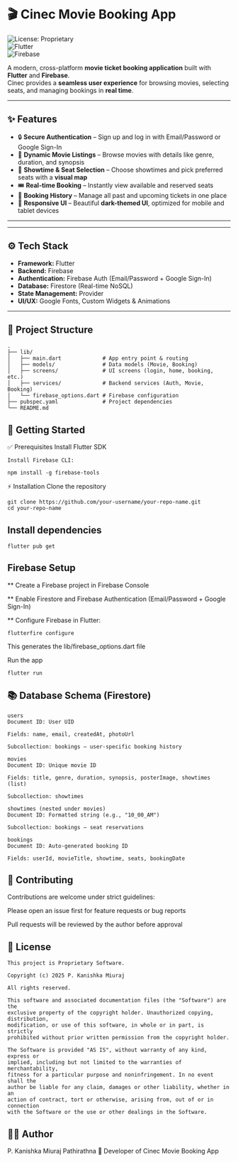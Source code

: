 # 🎬 Cinec Movie Booking App  

![License: Proprietary](https://img.shields.io/badge/license-Proprietary-red.svg)  
![Flutter](https://img.shields.io/badge/Flutter-Framework-blue.svg)  
![Firebase](https://img.shields.io/badge/Firebase-Backend-orange.svg)  

A modern, cross-platform **movie ticket booking application** built with **Flutter** and **Firebase**.  
Cinec provides a **seamless user experience** for browsing movies, selecting seats, and managing bookings in **real time**.  

---

## ✨ Features

- 🔒 **Secure Authentication** – Sign up and log in with Email/Password or Google Sign-In  
- 🎥 **Dynamic Movie Listings** – Browse movies with details like genre, duration, and synopsis  
- 📅 **Showtime & Seat Selection** – Choose showtimes and pick preferred seats with a **visual map**  
- 🎟️ **Real-time Booking** – Instantly view available and reserved seats  
- 📜 **Booking History** – Manage all past and upcoming tickets in one place  
- 📱 **Responsive UI** – Beautiful **dark-themed UI**, optimized for mobile and tablet devices  

---

---

## ⚙️ Tech Stack

- **Framework:** Flutter  
- **Backend:** Firebase  
- **Authentication:** Firebase Auth (Email/Password + Google Sign-In)  
- **Database:** Firestore (Real-time NoSQL)  
- **State Management:** Provider  
- **UI/UX:** Google Fonts, Custom Widgets & Animations  

---

## 📂 Project Structure

```text
.
├── lib/
│   ├── main.dart             # App entry point & routing
│   ├── models/               # Data models (Movie, Booking)
│   ├── screens/              # UI screens (login, home, booking, etc.)
│   ├── services/             # Backend services (Auth, Movie, Booking)
│   └── firebase_options.dart # Firebase configuration
├── pubspec.yaml              # Project dependencies
└── README.md

```

## 🚀 Getting Started
✅ Prerequisites
Install Flutter SDK

```
Install Firebase CLI:
```

```
npm install -g firebase-tools
```

⚡ Installation
Clone the repository

```
git clone https://github.com/your-username/your-repo-name.git
cd your-repo-name
```

## Install dependencies

```
flutter pub get
```

## Firebase Setup

** Create a Firebase project in Firebase Console

** Enable Firestore and Firebase Authentication (Email/Password + Google Sign-In)

** Configure Firebase in Flutter:

```
flutterfire configure
```
This generates the lib/firebase_options.dart file

Run the app

```
flutter run
```

## 📚 Database Schema (Firestore)

```
users
Document ID: User UID

Fields: name, email, createdAt, photoUrl

Subcollection: bookings – user-specific booking history

movies
Document ID: Unique movie ID

Fields: title, genre, duration, synopsis, posterImage, showtimes (list)

Subcollection: showtimes

showtimes (nested under movies)
Document ID: Formatted string (e.g., "10_00_AM")

Subcollection: bookings – seat reservations

bookings
Document ID: Auto-generated booking ID

Fields: userId, movieTitle, showtime, seats, bookingDate

```

## 🤝 Contributing
Contributions are welcome under strict guidelines:

Please open an issue first for feature requests or bug reports

Pull requests will be reviewed by the author before approval


## 📝 License

```
This project is Proprietary Software.

Copyright (c) 2025 P. Kanishka Miuraj

All rights reserved.

This software and associated documentation files (the "Software") are the
exclusive property of the copyright holder. Unauthorized copying, distribution,
modification, or use of this software, in whole or in part, is strictly
prohibited without prior written permission from the copyright holder.

The Software is provided "AS IS", without warranty of any kind, express or
implied, including but not limited to the warranties of merchantability,
fitness for a particular purpose and noninfringement. In no event shall the
author be liable for any claim, damages or other liability, whether in an
action of contract, tort or otherwise, arising from, out of or in connection
with the Software or the use or other dealings in the Software.

```

## 👨‍💻 Author
P. Kanishka Miuraj Pathirathna
📌 Developer of Cinec Movie Booking App
